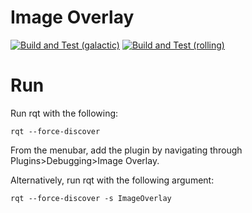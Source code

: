# Image Overlay

[![Build and Test (galactic)](../../actions/workflows/build_and_test_galactic.yaml/badge.svg)](../../actions/workflows/build_and_test_galactic.yaml)
[![Build and Test (rolling)](../../actions/workflows/build_and_test_rolling.yaml/badge.svg)](../../actions/workflows/build_and_test_rolling.yaml)

# Run

Run rqt with the following:
```
rqt --force-discover
```

From the menubar, add the plugin by navigating through Plugins>Debugging>Image Overlay.

Alternatively, run rqt with the following argument:

```
rqt --force-discover -s ImageOverlay
```
